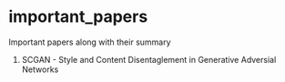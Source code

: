 # important_papers
Important papers along with their summary

1) SCGAN - Style and Content Disentaglement in Generative Adversial Networks
